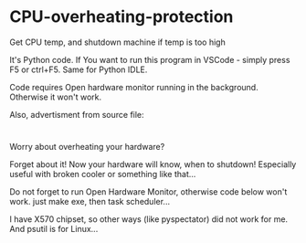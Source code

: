 # CPU-overheating-protection
Get CPU temp, and shutdown machine if temp is too high


It's Python code. If You want to run this program in VSCode - simply press F5 or ctrl+F5. Same for Python IDLE.

Code requires Open hardware monitor running in the background. Otherwise it won't work.

Also, advertisment from source file:
#
#
Worry about overheating your hardware?
 
Forget about it! Now your hardware will know, when to shutdown! 
Especially useful with broken cooler or something like that...


Do not forget to run Open Hardware Monitor, otherwise code below won't work.
just make exe, then task scheduler... 


I have X570 chipset, so other ways (like pyspectator) did not work for me. And psutil is for Linux...

